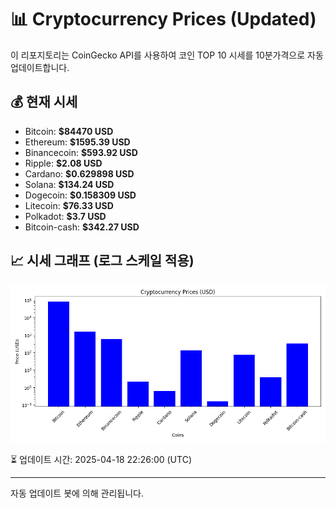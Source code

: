 
# 📊 Cryptocurrency Prices (Updated)

이 리포지토리는 CoinGecko API를 사용하여 코인 TOP 10 시세를 10분가격으로 자동 업데이트합니다.

## 💰 현재 시세
- Bitcoin: **$84470 USD**
- Ethereum: **$1595.39 USD**
- Binancecoin: **$593.92 USD**
- Ripple: **$2.08 USD**
- Cardano: **$0.629898 USD**
- Solana: **$134.24 USD**
- Dogecoin: **$0.158309 USD**
- Litecoin: **$76.33 USD**
- Polkadot: **$3.7 USD**
- Bitcoin-cash: **$342.27 USD**

## 📈 시세 그래프 (로그 스케일 적용)
![Crypto Prices](crypto_prices.png)

⏳ 업데이트 시간: 2025-04-18 22:26:00 (UTC)

---
자동 업데이트 봇에 의해 관리됩니다.
